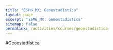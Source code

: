 ```yaml
---
title: "ESMG_MX: Geoestadística"
layout: page
excerpt: "ESMG_MX: Geoestadística"
sitemap: false
permalink: /activities/courses/geoestadistica
---
```


#Geoestadística

